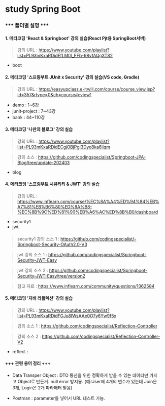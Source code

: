 # study Spring Boot
###
### *** 폴더별 설명 ***
####
#### 1. 메타코딩 'React & Springboot' 강의 실습(React Pjt용 SpringBoot서버)
> 강의 URL : https://www.youtube.com/playlist?list=PL93mKxaRDidEfLM0I_FFb-98vfAQgXT82
+ boot
####
#### 2. 메타코딩 '스프링부트 JUnit x Security' 강의 실습(VS code, Gradle)
> 강의 URL :  https://easyupclass.e-itwill.com/course/course_view.jsp?id=357&rtype=0&ch=course#cview1
+ demo : 1~6강 
+ junit-project : 7~43강 
+ bank : 44~110강 
####
#### 3. 메타코딩 '나만의 블로그' 강의 실습 
> 강의 URL : https://www.youtube.com/playlist?list=PL93mKxaRDidECgjOBjPgI3Dyo8ka6Ilqm

> 강의 소스 : https://github.com/codingspecialist/Springboot-JPA-Blog/tree/update-202403
+ blog
####
#### 4. 메타코딩 '스프링부트 시큐리티 & JWT' 강의 실습
> 강의 URL : https://www.inflearn.com/course/%EC%8A%A4%ED%94%84%EB%A7%81%EB%B6%80%ED%8A%B8-%EC%8B%9C%ED%81%90%EB%A6%AC%ED%8B%B0/dashboard
+ security1
+ jwt
####

> security1 강의 소스 1 : https://github.com/codingspecialist/-Springboot-Security-OAuth2.0-V3

> jwt 강의 소스 1 : https://github.com/codingspecialist/Springboot-Security-JWT-Easy

> jwt 강의 소스 2 : https://github.com/codingspecialist/Springboot-Security-JWT-Easy/tree/version2

> 참고 자료 : https://www.inflearn.com/community/questions/1362584

#### 5. 메타코딩 '자바 리플렉션' 강의 실습 
> 강의 URL : https://www.youtube.com/playlist?list=PL93mKxaRDidFGJu8IWsAAe0O7y6Yw9f5x

> 강의 소스 1 : https://github.com/codingspecialist/Reflection-Controller

> 강의 소스 2 : https://github.com/codingspecialist/Reflection-Controller-V2

+ reflect : 

#### +++ 관련 용어 정리 +++ 
+ Data Transper Object : DTO
    통신을 위한 정확하게 받을 수 있는 데이터만 가지고 Object로 만든거. 
    null error 방지용.
    (예:User에 4개의 변수가 있는데 Join은 3개, Login은 2개 파라매터 받음)

+ Postman : parameter를 넣어서 URL 테스트 가능.

####